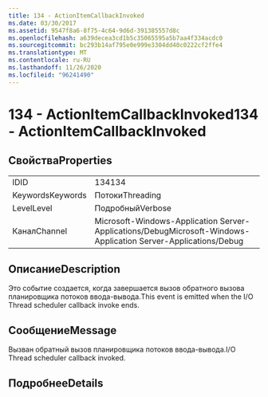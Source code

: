 ```yaml
---
title: 134 - ActionItemCallbackInvoked
ms.date: 03/30/2017
ms.assetid: 9547f8a6-8f75-4c64-9d6d-391385557d8c
ms.openlocfilehash: a639decea3cd1b5c35065595a5b7aa4f334acdc0
ms.sourcegitcommit: bc293b14af795e0e999e3304dd40c0222cf2ffe4
ms.translationtype: MT
ms.contentlocale: ru-RU
ms.lasthandoff: 11/26/2020
ms.locfileid: "96241490"
---
```

# <a name="134---actionitemcallbackinvoked"></a><span data-ttu-id="2f51c-102">134 - ActionItemCallbackInvoked</span><span class="sxs-lookup"><span data-stu-id="2f51c-102">134 - ActionItemCallbackInvoked</span></span>

## <a name="properties"></a><span data-ttu-id="2f51c-103">Свойства</span><span class="sxs-lookup"><span data-stu-id="2f51c-103">Properties</span></span>  
  
|||  
|-|-|  
|<span data-ttu-id="2f51c-104">ID</span><span class="sxs-lookup"><span data-stu-id="2f51c-104">ID</span></span>|<span data-ttu-id="2f51c-105">134</span><span class="sxs-lookup"><span data-stu-id="2f51c-105">134</span></span>|  
|<span data-ttu-id="2f51c-106">Keywords</span><span class="sxs-lookup"><span data-stu-id="2f51c-106">Keywords</span></span>|<span data-ttu-id="2f51c-107">Потоки</span><span class="sxs-lookup"><span data-stu-id="2f51c-107">Threading</span></span>|  
|<span data-ttu-id="2f51c-108">Level</span><span class="sxs-lookup"><span data-stu-id="2f51c-108">Level</span></span>|<span data-ttu-id="2f51c-109">Подробный</span><span class="sxs-lookup"><span data-stu-id="2f51c-109">Verbose</span></span>|  
|<span data-ttu-id="2f51c-110">Канал</span><span class="sxs-lookup"><span data-stu-id="2f51c-110">Channel</span></span>|<span data-ttu-id="2f51c-111">Microsoft-Windows-Application Server-Applications/Debug</span><span class="sxs-lookup"><span data-stu-id="2f51c-111">Microsoft-Windows-Application Server-Applications/Debug</span></span>|  
  
## <a name="description"></a><span data-ttu-id="2f51c-112">Описание</span><span class="sxs-lookup"><span data-stu-id="2f51c-112">Description</span></span>  

 <span data-ttu-id="2f51c-113">Это событие создается, когда завершается вызов обратного вызова планировщика потоков ввода-вывода.</span><span class="sxs-lookup"><span data-stu-id="2f51c-113">This event is emitted when the I/O Thread scheduler callback invoke ends.</span></span>  
  
## <a name="message"></a><span data-ttu-id="2f51c-114">Сообщение</span><span class="sxs-lookup"><span data-stu-id="2f51c-114">Message</span></span>  

 <span data-ttu-id="2f51c-115">Вызван обратный вызов планировщика потоков ввода-вывода.</span><span class="sxs-lookup"><span data-stu-id="2f51c-115">I/O Thread scheduler callback invoked.</span></span>  
  
## <a name="details"></a><span data-ttu-id="2f51c-116">Подробнее</span><span class="sxs-lookup"><span data-stu-id="2f51c-116">Details</span></span>
